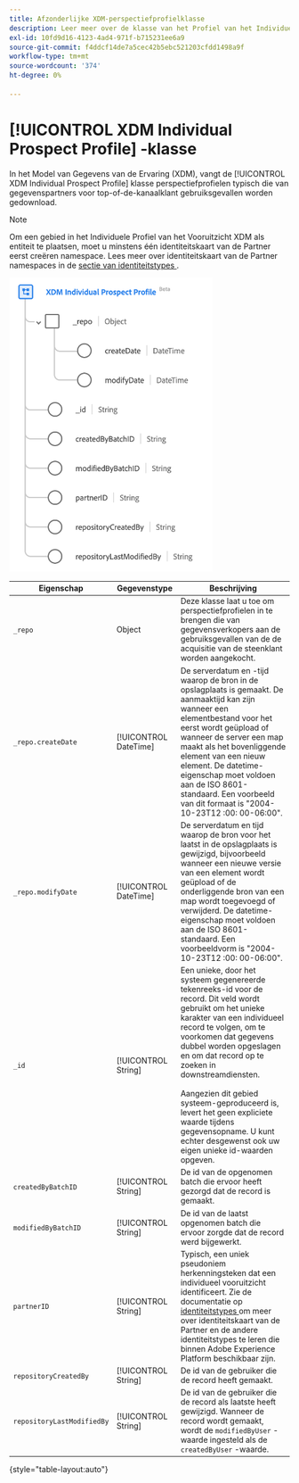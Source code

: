 ```yaml
---
title: Afzonderlijke XDM-perspectiefprofielklasse
description: Leer meer over de klasse van het Profiel van het Individuele Vooruitzicht XDM in het Model van de Gegevens van de Ervaring (XDM).
exl-id: 10fd9d16-4123-4ad4-971f-b715231ee6a9
source-git-commit: f4ddcf14de7a5cec42b5ebc521203cfdd1498a9f
workflow-type: tm+mt
source-wordcount: '374'
ht-degree: 0%

---
```


# [!UICONTROL XDM Individual Prospect Profile] -klasse

In het Model van Gegevens van de Ervaring (XDM), vangt de [!UICONTROL XDM Individual Prospect Profile] klasse perspectiefprofielen typisch die van gegevenspartners voor top-of-de-kanaalklant gebruiksgevallen worden gedownload.

>[!NOTE]
>
>Om een gebied in het Individuele Profiel van het Vooruitzicht XDM als entiteit te plaatsen, moet u minstens één identiteitskaart van de Partner eerst creëren namespace. Lees meer over identiteitskaart van de Partner namespaces in de [ sectie van identiteitstypes ](../../identity-service/features/namespaces.md).

![ het schemadiagram van de klasse van het Vooruitzicht XDM.](../images/classes/individual-prospect-profile.png)

| Eigenschap | Gegevenstype | Beschrijving |
| --- | --- | --- |
| `_repo` | Object | Deze klasse laat u toe om perspectiefprofielen in te brengen die van gegevensverkopers aan de gebruiksgevallen van de de acquisitie van de steenklant worden aangekocht. |
| `_repo.createDate` | [!UICONTROL DateTime] | De serverdatum en -tijd waarop de bron in de opslagplaats is gemaakt. De aanmaaktijd kan zijn wanneer een elementbestand voor het eerst wordt geüpload of wanneer de server een map maakt als het bovenliggende element van een nieuw element. De datetime-eigenschap moet voldoen aan de ISO 8601-standaard. Een voorbeeld van dit formaat is &quot;2004-10-23T12 :00: 00-06:00&quot;. |
| `_repo.modifyDate` | [!UICONTROL DateTime] | De serverdatum en tijd waarop de bron voor het laatst in de opslagplaats is gewijzigd, bijvoorbeeld wanneer een nieuwe versie van een element wordt geüpload of de onderliggende bron van een map wordt toegevoegd of verwijderd. De datetime-eigenschap moet voldoen aan de ISO 8601-standaard. Een voorbeeldvorm is &quot;2004-10-23T12 :00: 00-06:00&quot;. |
| `_id` | [!UICONTROL String] | Een unieke, door het systeem gegenereerde tekenreeks-id voor de record. Dit veld wordt gebruikt om het unieke karakter van een individueel record te volgen, om te voorkomen dat gegevens dubbel worden opgeslagen en om dat record op te zoeken in downstreamdiensten.<br><br> Aangezien dit gebied systeem-geproduceerd is, levert het geen expliciete waarde tijdens gegevensopname. U kunt echter desgewenst ook uw eigen unieke id-waarden opgeven. |
| `createdByBatchID` | [!UICONTROL String] | De id van de opgenomen batch die ervoor heeft gezorgd dat de record is gemaakt. |
| `modifiedByBatchID` | [!UICONTROL String] | De id van de laatst opgenomen batch die ervoor zorgde dat de record werd bijgewerkt. |
| `partnerID` | [!UICONTROL String] | Typisch, een uniek pseudoniem herkenningsteken dat een individueel vooruitzicht identificeert. Zie de documentatie op [ identiteitstypes ](../../identity-service/features/namespaces.md#identity-type) om meer over identiteitskaart van de Partner en de andere identiteitstypes te leren die binnen Adobe Experience Platform beschikbaar zijn. |
| `repositoryCreatedBy` | [!UICONTROL String] | De id van de gebruiker die de record heeft gemaakt. |
| `repositoryLastModifiedBy` | [!UICONTROL String] | De id van de gebruiker die de record als laatste heeft gewijzigd. Wanneer de record wordt gemaakt, wordt de `modifiedByUser` -waarde ingesteld als de `createdByUser` -waarde. |

{style="table-layout:auto"}
